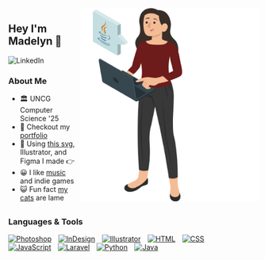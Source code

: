 <img align="right" alt="GIF" src="Person/Stack-Resized.gif" width="360px"/>

## Hey I'm Madelyn 👋

<a href='https://www.linkedin.com/in/goodmadelyn/'><img align='left' alt="LinkedIn" src="https://www.iconsdb.com/icons/preview/gray/linkedin-3-xxl.png" height='24px'/></a> 
<br>

### About Me
- 🏛️ UNCG Computer Science '25
- 📝 Checkout my [portfolio](https://mgood27.wordpress.com/)
- 🎨 Using [this svg](https://storyset.com/illustration/computer-login/amico), Illustrator, and Figma I made 👉
- 😀 I like [music](https://musescore.com/user/23472121) and indie games
- 😺 Fun fact [my cats](https://drive.google.com/file/d/1Vxs3JTveYzqwRwXazcQFyPL3bhfd2hH7/view) are lame

##

### Languages & Tools
<a href="https://www.adobe.com/products/photoshop.html" target="_blank"> <img style="margin-right: 10px;" alt="Photoshop" src="https://upload.wikimedia.org/wikipedia/commons/thumb/a/af/Adobe_Photoshop_CC_icon.svg/1051px-Adobe_Photoshop_CC_icon.svg.png" height="32px"/></a> 
<a href="https://www.adobe.com/products/indesign.html" target="_blank"> <img style="margin-right: 10px;" alt="InDesign" src="https://upload.wikimedia.org/wikipedia/commons/thumb/4/48/Adobe_InDesign_CC_icon.svg/2101px-Adobe_InDesign_CC_icon.svg.png" height="32px"/></a>
<a href="https://www.adobe.com/products/illustrator.html" target="_blank"> <img style="margin-right: 10px;" alt="Illustrator" src="https://upload.wikimedia.org/wikipedia/commons/thumb/f/fb/Adobe_Illustrator_CC_icon.svg/2101px-Adobe_Illustrator_CC_icon.svg.png" height="32px"/></a>
<a href="https://www.w3schools.com/html/html_intro.asp" target="_blank"> <img style="margin-right: 10px;" alt="HTML" src="https://cdn-icons-png.flaticon.com/512/732/732212.png" height="32px"/></a>
<a href="https://www.w3schools.com/css/css_intro.asp" target="_blank"> <img style="margin-right: 10px;" alt="CSS" src="https://cdn-icons-png.flaticon.com/512/732/732190.png" height="32px"/></a>
<a href="https://www.javascript.com/" target="_blank"> <img style="margin-right: 10px;" alt="JavaScript" src="https://cdn-icons-png.flaticon.com/512/5968/5968292.png" height="32px"/></a>
<a href="https://laravel.com/" target="_blank"> <img style="margin-right: 10px;" alt="Laravel" src="https://cdn.worldvectorlogo.com/logos/laravel-3.svg" height="32px"/></a>
<a href="https://www.python.org/" target="_blank"> <img style="margin-right: 10px;" alt="Python" src="https://cdn.freebiesupply.com/logos/large/2x/python-5-logo-png-transparent.png" height="32px"/></a>
<a href="https://www.w3schools.com/java/default.asp" target="_blank"> <img style="margin-right: 10px;" alt="Java" src="https://cdn-icons-png.flaticon.com/512/226/226777.png" height="32px"/></a>


